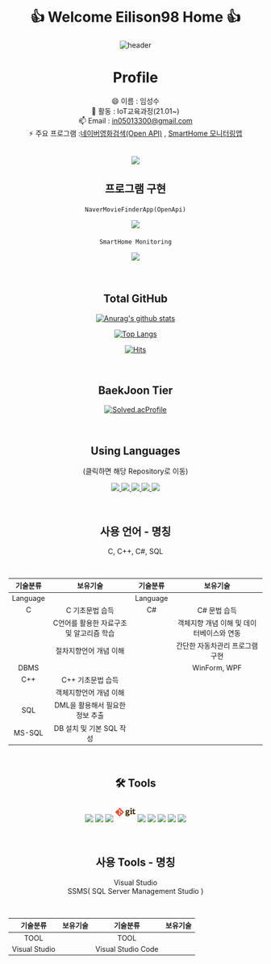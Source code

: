 
<div align = "center">

# 👍 Welcome Eilison98 Home 👍
![header](https://capsule-render.vercel.app/api?type=Waving&color=auto&height=250&section=header&text=Eilison's&nbsp;PROFILE&fontSize=100)

Profile
=======
😄 이름 : 임성수 <br/>
🌱 활동 : IoT교육과정(21.01~) <br/>
📫 Email : in05013300@gmail.com <br/>
⚡ 주요 프로그램 :[네이버영화검색(Open API)](https://github.com/Eilison98/StudyWpf/tree/main/PortFolio#naver-%EC%98%81%ED%99%94%EA%B2%80%EC%83%89)
,                  [SmartHome 모니터링앱](https://github.com/Eilison98/StudyWpf/tree/main/PortFolio#smarthome-%EB%AA%A8%EB%8B%88%ED%84%B0%EB%A7%81%EC%95%B1)

<br/>

<a href="https://snder.tistory.com">
    <img 
        src="http://img.shields.io/badge/-Tistory-655ced?style=flat&logo=github&link=https://snder.tistory.com"
        style="height : auto; margin-left : 15px; margin-right : 15px;"/>
</a>

<br/>

## 프로그램 구현
`NaverMovieFinderApp(OpenApi)`

<p align = "center">
<img src ="https://user-images.githubusercontent.com/93025344/173316974-5d7ecbf3-148a-4e1e-88fa-0eb7488037c9.gif">
</p>

`SmartHome Monitoring`

<p align = "center">
<img src = "https://user-images.githubusercontent.com/93025344/173310583-8cdc7ad1-4d74-485f-a8b5-9c36b14ddbcf.gif"
>
</p>
    
<br/>
    
## Total GitHub
[![Anurag's github stats](https://github-readme-stats.vercel.app/api?username=Eilison98&show_icons=ture&theme=synthwave)](https://github.com/anuraghazra/github-readme-stats)

[![Top Langs](https://github-readme-stats.vercel.app/api/top-langs/?username=Eilison98&layout=compact)](https://github.com/anuraghazra/github-readme-stats)

[![Hits](https://hits.seeyoufarm.com/api/count/incr/badge.svg?url=https%3A%2F%2Fgithub.com%2FEilison98&count_bg=%238366D4&title_bg=%23379A9C&icon=reddit.svg&icon_color=%23E7E7E7&title=hits&edge_flat=false)](https://hits.seeyoufarm.com)

<br/>

## BaekJoon Tier
[![Solved.acProfile](http://mazassumnida.wtf/api/v2/generate_badge?boj=in3300)](https://solved.ac/in3300)

<br/>

## Using Languages
(클릭하면 해당 Repository로 이동)
<p align='center'>
    <a href=https://github.com/Eilison98/StudyC>
    <img src="https://img.shields.io/badge/C-00599C?style=for-the-badge&logo=c&logoColor=white"/>
    </a>
    <a href=https://github.com/Eilison98/StudyCPP>
    <img src="https://img.shields.io/badge/C%2B%2B-87CEEB?style=for-the-badge&logo=c%2B%2B&logoColor=white"/>
    </a>
    <a href=https://github.com/Eilison98/StudyWpf>
    <img src="https://img.shields.io/badge/C%23-239120?style=for-the-badge&logo=c-sharp&logoColor=white"/>
    </a>
    <a href=https://github.com/Eilison98/StudySqlServer#studysqlserver>
    <img src="https://img.shields.io/badge/MSSQL-B22222?style=for-the-badge&logo=sql&logoColor=white"/>
    </a>
      <a href="https://github.com/Eilison98/OpenCV_Python">
    <img src="https://img.shields.io/badge/Python-FFD700?style=for-the-badge&logo=python&logoColor=white"/>
  </a>
</p>

<br/>

## 사용 언어 - 명칭
C, C++, C#, SQL

<br/>

|기술분류|보유기술|기술분류|보유기술|
|:---:|:---:|:---:|:---:|
|Language||Language||
|C| C 기초문법 습득 |C#| C# 문법 습득 |
|| C언어를 활용한 자료구조 및 알고리즘 학습|| 객체지향 개념 이해 및 데이터베이스와 연동|
||절차지향언어 개념 이해||간단한 자동차관리 프로그램 구현|
|DBMS||| WinForm, WPF |
|C++| C++ 기초문법 습득|||
|| 객체지향언어 개념 이해 |||
|SQL|DML을 활용해서 필요한 정보 추출|||
|MS-SQL|DB 설치 및 기본 SQL 작성||

<br/>

## 🛠️ Tools
<p align='center'>
    <img height="40" src="https://img.icons8.com/color/48/000000/visual-studio-2019.png">
    <img height="40" src="https://img.icons8.com/fluent/48/000000/visual-studio-code-2019.png">
    <img height="40" src="https://d1jnx9ba8s6j9r.cloudfront.net/blog/wp-content/uploads/2019/10/logo.png">
    <img height="40" src="https://github.com/Pythunder/explore/blob/80688e429a7d4ef2fca1e82350fe8e3517d3494d/topics/git/git.png">
    <img height="40" src="https://upload.wikimedia.org/wikipedia/commons/b/b6/PuTTY_icon_128px.png">
    <img height="40" src="https://img.icons8.com/color/48/000000/raspberry-pi.png">
    <img height="40" src="https://mosquitto.org/stickers/mosquitto-mono.png">
    <img height="40" src="https://img.icons8.com/fluent/48/000000/vmware-workstation-player.png">
    <img height="40" src="https://taiwebs.com/upload/icons/vnc-connect-enterprise220-220.png">
</p>

<br/>

## 사용 Tools - 명칭
Visual Studio <br/>
SSMS( SQL Server Management Studio )

<br/>

|기술분류|보유기술|기술분류|보유기술|
|:---:|:---:|:---:|:---:|
|TOOL||TOOL||
|Visual Studio||Visual Studio Code|

</div>

<br/>
